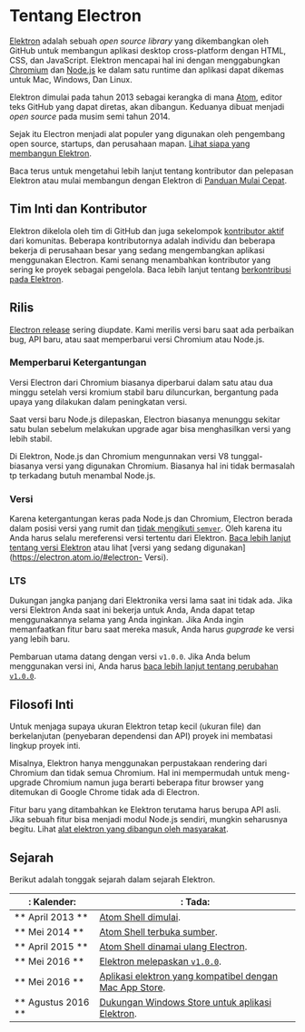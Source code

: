 # Tentang Electron

[Elektron](https://electron.atom.io) adalah sebuah *open source library* yang dikembangkan oleh GitHub untuk membangun aplikasi desktop cross-platform dengan HTML, CSS, dan JavaScript. Elektron mencapai hal ini dengan menggabungkan [Chromium](https://www.chromium.org/Home) dan [Node.js](https://nodejs.org) ke dalam satu runtime dan aplikasi dapat dikemas untuk Mac, Windows, Dan Linux.

Elektron dimulai pada tahun 2013 sebagai kerangka di mana [Atom](https://atom.io), editor teks GitHub yang dapat diretas, akan dibangun. Keduanya dibuat menjadi *open source* pada musim semi tahun 2014.

Sejak itu Electron menjadi alat populer yang digunakan oleh pengembang open source, startups, dan perusahaan mapan. [Lihat siapa yang membangun Elektron](https://electron.atom.io/apps/).

Baca terus untuk mengetahui lebih lanjut tentang kontributor dan pelepasan Elektron atau mulai membangun dengan Elektron di [Panduan Mulai Cepat](quick-start.md).

## Tim Inti dan Kontributor

Elektron dikelola oleh tim di GitHub dan juga sekelompok [kontributor aktif](https://github.com/electron/electron/graphs/contributors) dari komunitas. Beberapa kontributornya adalah individu dan beberapa bekerja di perusahaan besar yang sedang mengembangkan aplikasi menggunakan Electron. Kami senang menambahkan kontributor yang sering ke proyek sebagai pengelola. Baca lebih lanjut tentang [berkontribusi pada Elektron](https://github.com/electron/electron/blob/master/CONTRIBUTING.md).

## Rilis

[Electron release](https://github.com/electron/electron/releases) sering diupdate. Kami merilis versi baru saat ada  perbaikan bug, API baru, atau saat memperbarui versi Chromium atau Node.js.

### Memperbarui Ketergantungan

Versi Electron dari Chromium biasanya diperbarui dalam satu atau dua minggu setelah versi kromium stabil baru diluncurkan, bergantung pada upaya yang dilakukan dalam peningkatan versi.

Saat versi baru Node.js dilepaskan, Electron biasanya menunggu sekitar satu bulan sebelum melakukan upgrade agar bisa menghasilkan versi yang lebih stabil.

Di Elektron, Node.js dan Chromium mengunnakan versi V8 tunggal-biasanya versi yang digunakan Chromium. Biasanya hal ini tidak bermasalah tp terkadang butuh menambal Node.js.

### Versi

Karena ketergantungan keras pada Node.js dan Chromium, Electron berada dalam posisi versi yang rumit dan [tidak mengikuti `semver`](http://semver.org). Oleh karena itu Anda harus selalu mereferensi versi tertentu dari Elektron. [Baca lebih lanjut tentang versi Elektron](https://electron.atom.io/docs/tutorial/electron-versioning/) atau lihat [versi yang sedang digunakan](https://electron.atom.io/#electron- Versi).

### LTS

Dukungan jangka panjang dari Elektronika versi lama saat ini tidak ada. Jika versi Elektron Anda saat ini bekerja untuk Anda, Anda dapat tetap menggunakannya selama yang Anda inginkan. Jika Anda ingin memanfaatkan fitur baru saat mereka masuk, Anda harus *gupgrade* ke versi yang lebih baru.

Pembaruan utama datang dengan versi `v1.0.0`. Jika Anda belum menggunakan versi ini, Anda harus [baca lebih lanjut tentang perubahan `v1.0.0`](https://electron.atom.io/blog/2016/05/11/electron-1-0).

## Filosofi Inti

Untuk menjaga supaya ukuran Elektron tetap kecil (ukuran file) dan berkelanjutan (penyebaran dependensi dan API) proyek ini membatasi lingkup proyek inti.

Misalnya, Elektron hanya menggunakan perpustakaan rendering dari Chromium dan tidak semua Chromium. Hal ini mempermudah untuk meng-upgrade Chromium namun juga berarti beberapa fitur browser yang ditemukan di Google Chrome tidak ada di Electron.

Fitur baru yang ditambahkan ke Elektron terutama harus berupa API asli. Jika sebuah fitur bisa menjadi modul Node.js sendiri, mungkin seharusnya begitu. Lihat [alat elektron yang dibangun oleh masyarakat](https://electron.atom.io/community).

## Sejarah

Berikut adalah tonggak sejarah dalam sejarah Elektron.

| : Kalender: | : Tada:
| --- | --- |
| ** April 2013 ** | [Atom Shell dimulai](https://github.com/electron/electron/commit/6ef8875b1e93787fa9759f602e7880f28e8e6b45). |
| ** Mei 2014 ** | [Atom Shell terbuka sumber](http://blog.atom.io/2014/05/06/atom-is-now-open-source.html). |
| ** April 2015 ** | [Atom Shell dinamai ulang Electron](https://github.com/electron/electron/pull/1389). |
| ** Mei 2016 ** | [Elektron melepaskan `v1.0.0`](https://electron.atom.io/blog/2016/05/11/electron-1-0). |
| ** Mei 2016 ** | [Aplikasi elektron yang kompatibel dengan Mac App Store](https://electron.atom.io/docs/tutorial/mac-app-store-submission-guide). |
| ** Agustus 2016 ** | [Dukungan Windows Store untuk aplikasi Elektron](https://electron.atom.io/docs/tutorial/windows-store-guide). |
